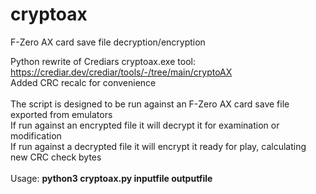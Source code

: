 # cryptoax
F-Zero AX card save file decryption/encryption

Python rewrite of Crediars cryptoax.exe tool: https://crediar.dev/crediar/tools/-/tree/main/cryptoAX<br>
Added CRC recalc for convenience<br><br>
The script is designed to be run against an F-Zero AX card save file exported from emulators<br>
If run against an encrypted file it will decrypt it for examination or modification<br>
If run against a decrypted file it will encrypt it ready for play, calculating new CRC check bytes<br><br>
Usage: <b>python3 cryptoax.py inputfile outputfile</b>
